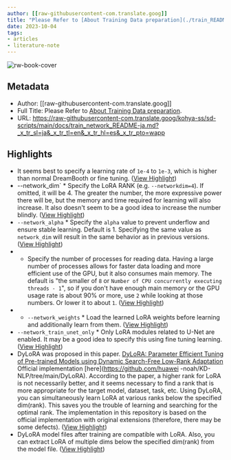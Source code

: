 ```yaml
---
author: [[raw-githubusercontent-com.translate.goog]]
title: "Please Refer to [About Training Data preparation](./train_README-ja.md)."
date: 2023-10-04
tags: 
- articles
- literature-note
---
```

![rw-book-cover](https://readwise-assets.s3.amazonaws.com/static/images/article3.5c705a01b476.png)

## Metadata
- Author: [[raw-githubusercontent-com.translate.goog]]
- Full Title: Please Refer to [About Training Data preparation](./train_README-ja.md).
- URL: https://raw-githubusercontent-com.translate.goog/kohya-ss/sd-scripts/main/docs/train_network_README-ja.md?_x_tr_sl=ja&_x_tr_tl=en&_x_tr_hl=es&_x_tr_pto=wapp

## Highlights
- It seems best to specify a learning rate of `1e-4` to `1e-3`, which is higher than normal DreamBooth or fine tuning. ([View Highlight](https://read.readwise.io/read/01hbxgr4nhdjpkm4089cqj36qn))
- --network_dim` * Specify the LoRA RANK (e.g. ``--networkdim=4``). If omitted, it will be 4. The greater the number, the more expressive power there will be, but the memory and time required for learning will also increase. It also doesn't seem to be a good idea to increase the number blindly. ([View Highlight](https://read.readwise.io/read/01hbxgrp7nnhy9w4nh7r63qecr))
- `--network_alpha` * Specify the ``alpha`` value to prevent underflow and ensure stable learning. Default is 1. Specifying the same value as ``network_dim`` will result in the same behavior as in previous versions. ([View Highlight](https://read.readwise.io/read/01hbxgrw515ntgbwxanfyav7kw))
- * Specify the number of processes for reading data. Having a large number of processes allows for faster data loading and more efficient use of the GPU, but it also consumes main memory. The default is "the smaller of `8` or `Number of CPU concurrently executing threads - 1`", so if you don't have enough main memory or the GPU usage rate is about 90% or more, use `2` while looking at those numbers. Or lower it to about `1`. ([View Highlight](https://read.readwise.io/read/01hbxgsck546sn4zxbac82pvd3))
- * `--network_weights` * Load the learned LoRA weights before learning and additionally learn from them. ([View Highlight](https://read.readwise.io/read/01hbxgsnqfsqfz4zvnrbdjz4c6))
- `--network_train_unet_only` * Only LoRA modules related to U-Net are enabled. It may be a good idea to specify this using fine tuning learning. ([View Highlight](https://read.readwise.io/read/01hbxgt3jx3n86tjz72bhpbe3v))
- DyLoRA was proposed in this paper. [DyLoRA: Parameter Efficient Tuning of Pre-trained Models using Dynamic Search-Free Low-Rank Adaptation](https://arxiv.org/abs/2210.07558) Official implementation [here](https://github.com/huawei -noah/KD-NLP/tree/main/DyLoRA). According to the paper, a higher rank for LoRA is not necessarily better, and it seems necessary to find a rank that is more appropriate for the target model, dataset, task, etc. Using DyLoRA, you can simultaneously learn LoRA at various ranks below the specified dim(rank). This saves you the trouble of learning and searching for the optimal rank. The implementation in this repository is based on the official implementation with original extensions (therefore, there may be some defects). ([View Highlight](https://read.readwise.io/read/01hbxh520563rpswb9f5wfbxcm))
- DyLoRA model files after training are compatible with LoRA. Also, you can extract LoRA of multiple dims below the specified dim(rank) from the model file. ([View Highlight](https://read.readwise.io/read/01hbxh59akeda7pzp8p1g0mqzs))
